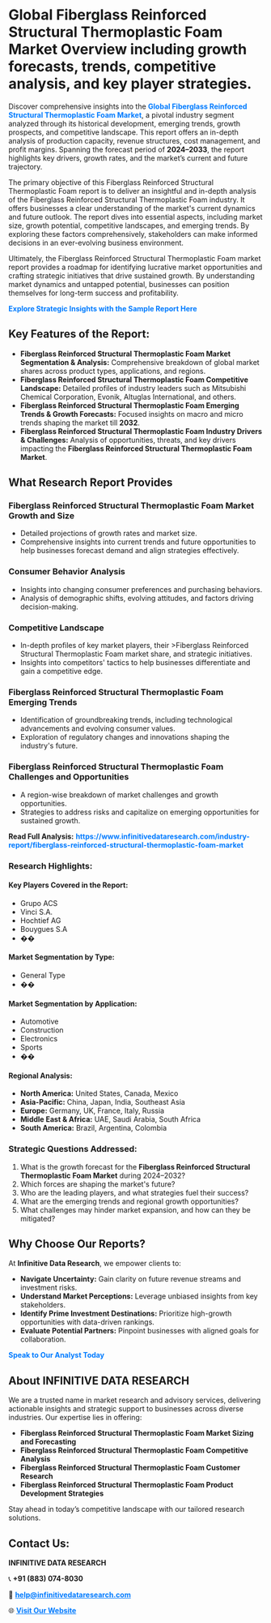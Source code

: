 <h1>Global Fiberglass Reinforced Structural Thermoplastic Foam Market Overview including growth forecasts, trends, competitive analysis, and key player strategies.</h1>
<p>
Discover comprehensive insights into the 
<a href="https://www.infinitivedataresearch.com/industry-report/fiberglass-reinforced-structural-thermoplastic-foam-market" rel="dofollow" style="color: #007BFF; text-decoration: none;"><strong>Global Fiberglass Reinforced Structural Thermoplastic Foam Market</strong></a>, a pivotal industry segment analyzed through its historical development, emerging trends, growth prospects, and competitive landscape. This report offers an in-depth analysis of production capacity, revenue structures, cost management, and profit margins. Spanning the forecast period of <strong>2024–2033</strong>, the report highlights key drivers, growth rates, and the market’s current and future trajectory.
</p>
<p>
The primary objective of this Fiberglass Reinforced Structural Thermoplastic Foam report is to deliver an insightful and in-depth analysis of the Fiberglass Reinforced Structural Thermoplastic Foam industry. It offers businesses a clear understanding of the market's current dynamics and future outlook. The report dives into essential aspects, including market size, growth potential, competitive landscapes, and emerging trends. By exploring these factors comprehensively, stakeholders can make informed decisions in an ever-evolving business environment.
</p>
<p>
Ultimately, the Fiberglass Reinforced Structural Thermoplastic Foam market report provides a roadmap for identifying lucrative market opportunities and crafting strategic initiatives that drive sustained growth. By understanding market dynamics and untapped potential, businesses can position themselves for long-term success and profitability.
</p>
<p>
<a href="https://www.infinitivedataresearch.com/request-sample/reportId=108340" style="color: #007BFF; text-decoration: none;"><strong>Explore Strategic Insights with the Sample Report Here</strong></a>
</p>

<h2>Key Features of the Report:</h2>
<ul>
<li><strong>Fiberglass Reinforced Structural Thermoplastic Foam Market Segmentation & Analysis:</strong> Comprehensive breakdown of global market shares across product types, applications, and regions.</li>
<li><strong>Fiberglass Reinforced Structural Thermoplastic Foam Competitive Landscape:</strong> Detailed profiles of industry leaders such as Mitsubishi Chemical Corporation, Evonik, Altuglas International, and others.</li>
<li><strong>Fiberglass Reinforced Structural Thermoplastic Foam Emerging Trends & Growth Forecasts:</strong> Focused insights on macro and micro trends shaping the market till <strong>2032</strong>.</li>
<li><strong>Fiberglass Reinforced Structural Thermoplastic Foam Industry Drivers & Challenges:</strong> Analysis of opportunities, threats, and key drivers impacting the <strong>Fiberglass Reinforced Structural Thermoplastic Foam Market</strong>.</li>
</ul>

<h2>What Research Report Provides</h2>
<h3>Fiberglass Reinforced Structural Thermoplastic Foam Market Growth and Size</h3>
<ul>
<li>Detailed projections of growth rates and market size.</li>
<li>Comprehensive insights into current trends and future opportunities to help businesses forecast demand and align strategies effectively.</li>
</ul>

<h3>Consumer Behavior Analysis</h3>
<ul>
<li>Insights into changing consumer preferences and purchasing behaviors.</li>
<li>Analysis of demographic shifts, evolving attitudes, and factors driving decision-making.</li>
</ul>

<h3>Competitive Landscape</h3>
<ul>
<li>In-depth profiles of key market players, their >Fiberglass Reinforced Structural Thermoplastic Foam market share, and strategic initiatives.</li>
<li>Insights into competitors' tactics to help businesses differentiate and gain a competitive edge.</li>
</ul>

<h3>Fiberglass Reinforced Structural Thermoplastic Foam Emerging Trends</h3>
<ul>
<li>Identification of groundbreaking trends, including technological advancements and evolving consumer values.</li>
<li>Exploration of regulatory changes and innovations shaping the industry's future.</li>
</ul>

<h3>Fiberglass Reinforced Structural Thermoplastic Foam Challenges and Opportunities</h3>
<ul>
<li>A region-wise breakdown of market challenges and growth opportunities.</li>
<li>Strategies to address risks and capitalize on emerging opportunities for sustained growth.</li>
</ul>
<p><strong>Read Full Analysis:</strong> <a href="https://www.infinitivedataresearch.com/industry-report/fiberglass-reinforced-structural-thermoplastic-foam-market" rel="dofollow" style="color: #007BFF; text-decoration: none;"><strong>https://www.infinitivedataresearch.com/industry-report/fiberglass-reinforced-structural-thermoplastic-foam-market</strong></a></p>
<h3>Research Highlights:</h3>
<h4>Key Players Covered in the Report:</h4>
<ul><li>Grupo ACS</li><li>Vinci S.A.</li><li>Hochtief AG</li><li>Bouygues S.A</li><li>��</li></ul>
<h4>Market Segmentation by Type:</h4>
<ul><li>General Type</li><li>��</li></ul>
<h4>Market Segmentation by Application:</h4>
<ul><li>Automotive</li><li>Construction</li><li>Electronics</li><li>Sports</li><li>��</li></ul>

<h4>Regional Analysis:</h4>
<ul>
<li><strong>North America:</strong> United States, Canada, Mexico</li>
<li><strong>Asia-Pacific:</strong> China, Japan, India, Southeast Asia</li>
<li><strong>Europe:</strong> Germany, UK, France, Italy, Russia</li>
<li><strong>Middle East & Africa:</strong> UAE, Saudi Arabia, South Africa</li>
<li><strong>South America:</strong> Brazil, Argentina, Colombia</li>
</ul>

<h3>Strategic Questions Addressed:</h3>
<ol>
<li>What is the growth forecast for the <strong>Fiberglass Reinforced Structural Thermoplastic Foam Market</strong> during 2024–2032?</li>
<li>Which forces are shaping the market's future?</li>
<li>Who are the leading players, and what strategies fuel their success?</li>
<li>What are the emerging trends and regional growth opportunities?</li>
<li>What challenges may hinder market expansion, and how can they be mitigated?</li>
</ol>

<h2>Why Choose Our Reports?</h2>
<p>At <strong>Infinitive Data Research</strong>, we empower clients to:</p>
<ul>
<li><strong>Navigate Uncertainty:</strong> Gain clarity on future revenue streams and investment risks.</li>
<li><strong>Understand Market Perceptions:</strong> Leverage unbiased insights from key stakeholders.</li>
<li><strong>Identify Prime Investment Destinations:</strong> Prioritize high-growth opportunities with data-driven rankings.</li>
<li><strong>Evaluate Potential Partners:</strong> Pinpoint businesses with aligned goals for collaboration.</li>
</ul>
<p><a href="https://www.infinitivedataresearch.com/industry-report/fiberglass-reinforced-structural-thermoplastic-foam-market" rel="dofollow" style="color: #007BFF; text-decoration: none;"><strong>Speak to Our Analyst Today</strong></a></p>

<h2>About INFINITIVE DATA RESEARCH</h2>
<p>We are a trusted name in market research and advisory services, delivering actionable insights and strategic support to businesses across diverse industries. Our expertise lies in offering:</p>
<ul>
<li><strong>Fiberglass Reinforced Structural Thermoplastic Foam Market Sizing and Forecasting</strong></li>
<li><strong>Fiberglass Reinforced Structural Thermoplastic Foam Competitive Analysis</strong></li>
<li><strong>Fiberglass Reinforced Structural Thermoplastic Foam Customer Research</strong></li>
<li><strong>Fiberglass Reinforced Structural Thermoplastic Foam Product Development Strategies</strong></li>
</ul>
<p>Stay ahead in today’s competitive landscape with our tailored research solutions.</p>

<h2>Contact Us:</h2>
<p><strong>INFINITIVE DATA RESEARCH</strong></p>
<p>📞 <strong>+91 (883) 074-8030</strong></p>
<p>📧 <strong><a href="mailto:help@infinitivedataresearch.com" style="color: #007BFF;">help@infinitivedataresearch.com</a></strong></p>
<p>🌐 <strong><a href="https://www.infinitivedataresearch.com" rel="dofollow" style="color: #007BFF;">Visit Our Website</a></strong></p>